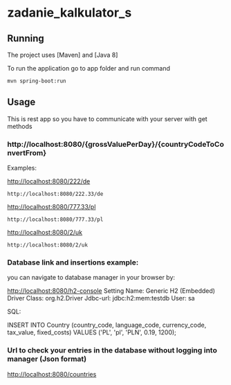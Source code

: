 # zadanie_kalkulator_s

## Running

The project uses [Maven] and [Java 8]

To run the application go to app folder and run command

```
mvn spring-boot:run
```


## Usage

This is rest app so you have to communicate with your server with get methods

### http://localhost:8080/{grossValuePerDay}/{countryCodeToConvertFrom}


Examples:

[http://localhost:8080/222/de](http://localhost:8080/222/de)

```
http://localhost:8080/222.33/de
```


[http://localhost:8080/777.33/pl](http://localhost:8080/777.33/pl)

```
http://localhost:8080/777.33/pl
```

[http://localhost:8080/2/uk](http://localhost:8080/2/uk)

```
http://localhost:8080/2/uk
```

### Database link and insertions example:

you can navigate to database manager in your browser by:

[http://localhost:8080/h2-console](http://localhost:8080/h2-console)
Setting Name: Generic H2 (Embedded)
Driver Class: org.h2.Driver
Jdbc-url: jdbc:h2:mem:testdb
User: sa

SQL:

INSERT INTO
Country (country_code, language_code, currency_code, tax_value, fixed_costs)
VALUES
('PL', 'pl', 'PLN', 0.19, 1200);


### Url to check your entries in the database without logging into manager (Json format)
[http://localhost:8080/countries](http://localhost:8080/countries)

